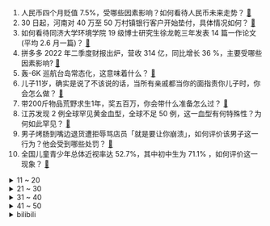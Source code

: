 1. 人民币四个月贬值 7.5%，受哪些因素影响？如何看待人民币未来走势？ [:link:](https://www.zhihu.com/question/550512583)
2. 30 日起，河南对 40 万至 50 万村镇银行客户开始垫付，具体情况如何？ [:link:](https://www.zhihu.com/question/550583032)
3. 如何看待同济大学环境学院 19 级博士研究生徐龙乾三年发表 14 篇一作论文(平均 2.6 月一篇)？ [:link:](https://www.zhihu.com/question/550305893)
4. 拼多多 2022 年二季度财报出炉，营收 314 亿，同比增长 36 %，主要受哪些因素影响? [:link:](https://www.zhihu.com/question/550588913)
5. 轰-6K 巡航台岛常态化，这意味着什么？ [:link:](https://www.zhihu.com/question/550523916)
6. 儿子11岁，确实是说了不该说的话，当所有亲戚都当你的面指责你儿子时，你会怎么做？ [:link:](https://www.zhihu.com/question/550592995)
7. 带200斤物品荒野求生1年，奖五百万，你会带什么准备怎么过？ [:link:](https://www.zhihu.com/question/548652311)
8. 江苏发现 2 例全球罕见黄金血型，全球不足 50 例，这一血型有何特殊性？为何如此罕见？ [:link:](https://www.zhihu.com/question/550679559)
9. 男子烤肠到嘴边退货遭拒辱骂店员「就是要让你崩溃」，如何评价该男子这一行为？他会受到哪些处罚？ [:link:](https://www.zhihu.com/question/550415752)
10. 全国儿童青少年总体近视率达 52.7%，其中初中生为 71.1% ，如何评价这一现象？ [:link:](https://www.zhihu.com/question/550570544)
<details>
<summary>11 ~ 20</summary>

11. 乌克兰军方声称开始对赫尔松展开「大反攻」，后续后续将如何发展？ [:link:](https://www.zhihu.com/question/550619426)
12. iPhone 13 Pro有必要换iPhone 14 Pro吗？ [:link:](https://www.zhihu.com/question/548440297)
13. 伊拉克宣布实施全国宵禁，首都巴格达爆发的冲突已致多人受伤，具体情况如何？接下来局势会如何发展？ [:link:](https://www.zhihu.com/question/550635820)
14. 成为程序员后你都明白了什么? [:link:](https://www.zhihu.com/question/534598587)
15. 14 省份报告发现奥密克戎 BA.2.76 变异株，不到 2 天传播 1 代，具体情况如何？ [:link:](https://www.zhihu.com/question/550508345)
16. 大家怎么坚持写作的? [:link:](https://www.zhihu.com/question/546288277)
17. 希拉里晒夜店照声援因「不雅照」陷入争议的芬兰总理，并暗示其因女性身份遭区别对待，因如何评价这一行为？ [:link:](https://www.zhihu.com/question/550535754)
18. 能推荐几首你能单曲循环很多遍的歌吗? [:link:](https://www.zhihu.com/question/550230201)
19. 香飘飘 2022 上半年赔上亿，导致企业亏损的原因是什么？ [:link:](https://www.zhihu.com/question/549441450)
20. 如何看待北京摩托车年增超 10 万辆，被称为北京「通勤之王」？为何越来越多年轻人选择骑摩托通勤？ [:link:](https://www.zhihu.com/question/550554265)
</details>
<details>
<summary>21 ~ 30</summary>

21. 在地铁上拿出任天堂 Switch 打发时间是否算作一种炫富行为？ [:link:](https://www.zhihu.com/question/545473887)
22. 为什么不建议家境贫寒的女生考公？ [:link:](https://www.zhihu.com/question/545638481)
23. 2022 LPL 夏季赛止步季军，败者组决赛 EDG 输在哪？ [:link:](https://www.zhihu.com/question/550428498)
24. 《肖申克的救赎》中安迪最后爬过充满污秽的下水道时，为什么没有被沼气熏晕？ [:link:](https://www.zhihu.com/question/340510659)
25. 有网友称遇到新型骗局——男人让你拿卫生巾给他女厕的女儿/妻子，这是真的吗？如何拒绝或自救? [:link:](https://www.zhihu.com/question/550113998)
26. 德国总理朔尔茨上任近 9 个月，支持率一路狂跌，后默克尔时代的德国能否维持欧洲一体化的「领导核心」？ [:link:](https://www.zhihu.com/question/550541149)
27. 河南警方称村镇银行案已逮捕 234 人，侦办工作正纵深推进，为何会发生此类现象？如何从法律角度解读？ [:link:](https://www.zhihu.com/question/550575935)
28. 2022 女排亚洲杯决赛中国女排 1:3 不敌日本，如何评价本场比赛？ [:link:](https://www.zhihu.com/question/550605342)
29. 如何用一句话解释量子力学？ [:link:](https://www.zhihu.com/question/275733776)
30. 为什么《西游记》中泾河龙王因为擅改雨量就被玉帝处罚，而虎鹿羊三妖就可以随便求雨？ [:link:](https://www.zhihu.com/question/501838650)
</details>
<details>
<summary>31 ~ 40</summary>

31. 教资考试科目一二三，建议先学习哪一个？ [:link:](https://www.zhihu.com/question/473021172)
32. 马自达坚持的「魂动设计」，对它的操控有没有加成作用？ [:link:](https://www.zhihu.com/question/549980367)
33. 武大华科西交哈工大和新加坡国立、南洋理工谁比较厉害？ [:link:](https://www.zhihu.com/question/550405496)
34. 有哪些家居好物，一旦用过一次，就再也离不开了？ [:link:](https://www.zhihu.com/question/401749957)
35. 武侠片《剑雨》是不是被严重低估了？ [:link:](https://www.zhihu.com/question/401283780)
36. 8 月 29 日四川新增本土确诊病例 167 例，本土无症状感染者 109 例，目前当地疫情情况如何？ [:link:](https://www.zhihu.com/question/550683738)
37. 家庭第一台车，买途昂X合不合适？ [:link:](https://www.zhihu.com/question/550413485)
38. 既然说场是一种物质,那么构成它的基本粒子是什么? [:link:](https://www.zhihu.com/question/549370657)
39. 如何评价中国历史研究院发布的《明清时期「闭关锁国」问题新探》一文？ [:link:](https://www.zhihu.com/question/550635519)
40. 内蒙古住建厅将取消「公摊面积」列为立法项目建议上报，取消公摊是否合理？可能会带来哪些变化？ [:link:](https://www.zhihu.com/question/550691666)
</details>
<details>
<summary>41 ~ 50</summary>

41. 今年彩妆市场呈现明显下降趋势，化妆品整体告别高增长，疫情以来化妆品行业出现了哪些变化？ [:link:](https://www.zhihu.com/question/550382284)
42. 关于曼联一亿欧买下阿贾克斯的安东尼，你们怎么看？ [:link:](https://www.zhihu.com/question/550519288)
43. 如何挑选硬装，可以最大可能地节省成本? [:link:](https://www.zhihu.com/question/550246282)
44. 国际原子能机构工作组启程前往扎波罗热核电站，具体情况如何？该核电站规模如何，一旦爆炸后果有多严重？ [:link:](https://www.zhihu.com/question/550661251)
45. iPhone14 最快 9 月 15 日首销，对此你有哪些期待？ [:link:](https://www.zhihu.com/question/549189180)
46. 高一就开始准备高考算早吗？ [:link:](https://www.zhihu.com/question/549046600)
47. 《喷射战士 3》（斯普拉遁 3）8 月 28 日「前夜祭」已结束，本次试玩你有什么想说的？ [:link:](https://www.zhihu.com/question/550435737)
48. 文笔极好内涵丰富的网文能获得和文学作品一样的地位吗？ [:link:](https://www.zhihu.com/question/549907455)
49. 为什么写手不喜欢亲友看自己的文章？ [:link:](https://www.zhihu.com/question/549550036)
50. 有哪些诗词惊艳过你的人生？ [:link:](https://www.zhihu.com/question/550429766)
</details><details>
<summary>bilibili</summary>

1. ⚡ 梗 王 但 爽 文 版  ⚡ [:link:](//www.bilibili.com/video/BV1WB4y147MU)
2. MC让我泪流满面 [:link:](//www.bilibili.com/video/BV1jd4y197QN)
3. 一个县的小姐姐，她真的会噶我。 [:link:](//www.bilibili.com/video/BV1qd4y1d7po)
4. 唐僧要是有我这速度，早上西天了 [:link:](//www.bilibili.com/video/BV1wD4y167Wx)
5. 不是我踢最后一脚晚上都睡不着 [:link:](//www.bilibili.com/video/BV1Ua411G7VL)
6. 超级牛马（2） [:link:](//www.bilibili.com/video/BV1Xa41197ys)
7. 这才是中国的神仙！！ [:link:](//www.bilibili.com/video/BV1CG411V76Z)
8. 帝皇婚礼！ikun！！！ [:link:](//www.bilibili.com/video/BV1kV4y1W7EB)
9. 崩坏3「纯真梦歌」线上音乐会 [:link:](//www.bilibili.com/video/BV1ad4y1d7Kk)
10. 这是...我可以看的吗？！2022年10月新番导视！【泛式】 [:link:](//www.bilibili.com/video/BV1rW4y18743)
<details>
<summary>11 ~ 20</summary>

11. 史上用料最扎实的章鱼小丸子！！竟然一口爆浆…… [:link:](//www.bilibili.com/video/BV1vG4y1k7kS)
12. 用四台计算器演奏《小城夏天》 [:link:](//www.bilibili.com/video/BV1vV4y1W7mw)
13. 【TF家族】TF少年进化论第六期——《陆》（舞台篇） [:link:](//www.bilibili.com/video/BV1sG4y1k7TJ)
14. 【22娘×33娘】白嫖使我快乐！ [:link:](//www.bilibili.com/video/BV1DP41157QV)
15. 《 奇 怪 的 小 兔 叽 增 加 了 》 [:link:](//www.bilibili.com/video/BV1wd4y1G7Rd)
16. 新 概 念 探 店，我们居然吃到了... 【第一期】 [:link:](//www.bilibili.com/video/BV1jt4y1E7bg)
17. 等位200桌排队8小时，这样的火锅值不值得去吃【您赞我来排ep01-鸿姐老火锅】 [:link:](//www.bilibili.com/video/BV1Ae4y1Z7Rw)
18. 纪录片 | 与山火决战的最后8小时 [:link:](//www.bilibili.com/video/BV1HN4y1c7rF)
19. 磁流体音响の进化 [:link:](//www.bilibili.com/video/BV1yY4y1F7M3)
20. 史上第一！400小时画完世界上所有软骨鱼（鲨鱼）图鉴！ [:link:](//www.bilibili.com/video/BV1MB4y157WM)
</details>
<details>
<summary>21 ~ 30</summary>

21. 如何"气"死新冠病毒。。。 [:link:](//www.bilibili.com/video/BV1fP4y1Z7Ja)
22. 鉴定网络热门美食 宫廷名菜《三不沾》浮躁的人看不完这段视频 [:link:](//www.bilibili.com/video/BV1Dd4y1d7hQ)
23. 人 形 自 走 嘴 炮 [:link:](//www.bilibili.com/video/BV1914y1x7Nr)
24. 细思极恐... 拐卖妇女的各种套路： [:link:](//www.bilibili.com/video/BV1wG411t7uC)
25. 最好的祝福不是祝你功成名就，而是想你健康平安！ [:link:](//www.bilibili.com/video/BV1Le4y1Z79n)
26. 1998年的中国发生了什么？【激荡四十年·1998】 [:link:](//www.bilibili.com/video/BV1214y1x7k1)
27. 1000块vs100万的小提琴！哪一个比较猛？！ [:link:](//www.bilibili.com/video/BV1nB4y1x7DN)
28. 【warma】来聊聊我的老家长沙【杂谈/第三期】 [:link:](//www.bilibili.com/video/BV1Tt4y1E7qz)
29. 结婚了 结婚了 新郎就是我 [:link:](//www.bilibili.com/video/BV1fG4y1r75T)
30. 《最喜欢的一集》 [:link:](//www.bilibili.com/video/BV1yV4y1W7Uk)
</details>
<details>
<summary>31 ~ 40</summary>

31. 【央视独家采访】还原唐山某烧烤店打人案侦办经过 [:link:](//www.bilibili.com/video/BV15g411Q7MK)
32. 大学生如何在宿舍拍出《最残大脑》 [:link:](//www.bilibili.com/video/BV1114y1x7TX)
33. 这温州牛排，超出我认知了。 [:link:](//www.bilibili.com/video/BV1JU4y167nG)
34. 当你说了脏话就会「原地爆炸」!!？ [:link:](//www.bilibili.com/video/BV1hU4y167cQ)
35. 法律，栓条狗都能学 [:link:](//www.bilibili.com/video/BV1dY4y1M7WU)
36. 原神3.0必看！高等元素论史上最强教程，草系反应全面解析 [:link:](//www.bilibili.com/video/BV1we4y1Z7Yv)
37. 开箱破窗器，1秒破窗比安全锤还好用？真车实测！关键时刻能救命 [:link:](//www.bilibili.com/video/BV1Wd4y197rd)
38. 又 甘 又 刻，叮叮当当舞！ ❤️ 【咬人猫】 [:link:](//www.bilibili.com/video/BV19B4y1374d)
39. 一款人类玩死自己的末世游戏！人体实验引发全灭惨剧！ [:link:](//www.bilibili.com/video/BV1sW4y1t7qd)
40. “从未冰冷，从未死寂，从未黯然失色的海” [:link:](//www.bilibili.com/video/BV1ua411R7hk)
</details>
<details>
<summary>41 ~ 50</summary>

41. 逃跑？我这是在逃命！！！！ [:link:](//www.bilibili.com/video/BV1yG411V7N6)
42. 如何让情侣 反 目 成 仇 ！? [:link:](//www.bilibili.com/video/BV1Sa411G73r)
43. 原来真的有人能演出小说里面男主角忍俊不禁的样子！ [:link:](//www.bilibili.com/video/BV1XG411V7bV)
44. 千万不要给孩子买长颈鹿 [:link:](//www.bilibili.com/video/BV1ag411D7Zy)
45. 教一岁多的儿子唱《孤勇者》，出门能对上暗号么？？ [:link:](//www.bilibili.com/video/BV14N4y1c76h)
46. 【罗翔】没病也治！医疗不当的“张三”医生该当何罪？ [:link:](//www.bilibili.com/video/BV19Y4y1u7ix)
47. 麻 辣 烫 天 花 板 [:link:](//www.bilibili.com/video/BV1de4y1o7sj)
48. 请我的好友们来吃满汉全席！除了我自己大家都很满意！ [:link:](//www.bilibili.com/video/BV13t4y1E7tE)
49. 《原神》这才是真正的隐藏任务，可获得40原石 [:link:](//www.bilibili.com/video/BV1oP41157wr)
50. 学做《爆浆芝士虾球》，空气炸锅，我又双叒来啦！结尾有开锅教学噢！ [:link:](//www.bilibili.com/video/BV1ia411G7DX)
</details>
<details>
<summary>51 ~ 60</summary>

51. 进城两天，李师师加重了我的精神内耗！《水浒传》P36 [:link:](//www.bilibili.com/video/BV1Qa411G77X)
52. 一个晚上，一支笔，？？？？ [:link:](//www.bilibili.com/video/BV1Tt4y1E7LC)
53. 今年生日也给自己做奥利奥夹心蛋糕+粉丝牌拆箱&读评论 [:link:](//www.bilibili.com/video/BV1nN4y1c738)
54. 杜绝暴力，远离谣言，相信警察，相信正义。 [:link:](//www.bilibili.com/video/BV1LG4y1k7pg)
55. 流落街头，含泪干饭，启程南极前最后的夜晚【南极日全食第二集】 [:link:](//www.bilibili.com/video/BV1xV4y1H7wN)
56. 这样的公益广告你爱了么？ [:link:](//www.bilibili.com/video/BV1dd4y1d7Lt)
57. 《防护级别很高》的一把锁 [:link:](//www.bilibili.com/video/BV1uD4y167EX)
58. 真的有种无法逃脱的宿命感 [:link:](//www.bilibili.com/video/BV15G4y1k7BA)
59. “以火灭火”？！海尔兄弟没有骗我！ [:link:](//www.bilibili.com/video/BV1VD4y167rS)
60. 【原神】好家伙! 就是你小子篡改我 DNA ？！ [:link:](//www.bilibili.com/video/BV1ut4y1n778)
</details>
<details>
<summary>61 ~ 70</summary>

61. 超级大合唱 [:link:](//www.bilibili.com/video/BV1gY4y1u79H)
62. “没有一颗粮食是白吃的” [:link:](//www.bilibili.com/video/BV15T411F7ho)
63. 嘿！在干嘛！快看看我！ [:link:](//www.bilibili.com/video/BV1KG411t72z)
64. 【原神剧场】婆娑起舞，异域风情 [:link:](//www.bilibili.com/video/BV1va411G7mp)
65. 有 钳，但 都 有 [:link:](//www.bilibili.com/video/BV18g411D7un)
66. 【原神】刻晴：我要当T0！当一个没人会看不起的T0！ [:link:](//www.bilibili.com/video/BV1vY4y1F79J)
67. 发出这一条其实很忐忑，害怕大家觉得这些发生在看不见的地方的故事与自己无关，但是看见那些无辜的生命流逝真的很难过…请传递给身边的朋友吧，小小的举动就能帮助到它们。 [:link:](//www.bilibili.com/video/BV13W4y1t7Ks)
68. 我妈有想法是好事，但撑着伞我是不太认可的 [:link:](//www.bilibili.com/video/BV1eg411D7b5)
69. 【STN快报第6.5季04】不要再说我菜了，孙悟空不也没打过龙吗 [:link:](//www.bilibili.com/video/BV1Za41197eD)
70. 从他违抗生命本能的那一刻起，就已不能称之为机械了 [:link:](//www.bilibili.com/video/BV1HB4y1475C)
</details>
<details>
<summary>71 ~ 80</summary>

71. 谁教你这么走路的 ？？？ [:link:](//www.bilibili.com/video/BV1Y14y1x7JM)
72. 起初，你只是在路边救了一个女孩 [:link:](//www.bilibili.com/video/BV1bd4y1A7Me)
73. 南翔请我吃满汉全席，我决定做一盒猛男都喜欢的琥珀糖给他带过去 [:link:](//www.bilibili.com/video/BV1sd4y1A75h)
74. 7.6亿中国农民不需要被赞美 [:link:](//www.bilibili.com/video/BV1uV4y1W7Es)
75. 误以为特效的实拍镜头：在钢铁侠的胸口凿洞，用真老虎拍打戏，激光切人竟也是实拍 [:link:](//www.bilibili.com/video/BV1ZV4y1W7S1)
76. 新生的懵懂行为 [:link:](//www.bilibili.com/video/BV1dV4y1W7zm)
77. 接近三十斤的大火腿保存不当，表面虽只有一个小洞眼，切开后却整只发臭 [:link:](//www.bilibili.com/video/BV1sY4y1F7g1)
78. 救命......果冻真的可以做刀！ [:link:](//www.bilibili.com/video/BV1Qd4y1A7Fm)
79. 济南特色名吃  厨子探店¥？？？ [:link:](//www.bilibili.com/video/BV1ia41157F6)
80. 必胜客×原神联动定格动画-「必胜邀约，风起之旅」 [:link:](//www.bilibili.com/video/BV1fd4y137JR)
</details>
<details>
<summary>81 ~ 90</summary>

81. 帝国覆灭之夜，苏德战场最终决战：柏林会战【历史调研室】 [:link:](//www.bilibili.com/video/BV1Qd4y1d7px)
82. 你知道吗？一个人一支笔，一个晚上并不能创造一个奇迹 [:link:](//www.bilibili.com/video/BV1WY4y1u7yK)
83. Producer Man 翻唱 [:link:](//www.bilibili.com/video/BV1ne4y1Z7FD)
84. 军训快结束，给带伙露一手 [:link:](//www.bilibili.com/video/BV1Yg411r7gk)
85. 为什么要给卢旺达总统颁发门垫子？【神奇组织01】 [:link:](//www.bilibili.com/video/BV13W4y1t7pE)
86. 还 有 谁 [:link:](//www.bilibili.com/video/BV1cP411L7Er)
87. 飞 鱼 反 舰 导 弹 ！【C4快乐阴人流#32】 [:link:](//www.bilibili.com/video/BV1fa4119762)
88. 面对女人时，男人究竟在想什么？【围炉夜话】 [:link:](//www.bilibili.com/video/BV1Pd4y1G7tn)
89. 耗资 10 万，盖了 9 间房，告诉你哪台空调最省电 [:link:](//www.bilibili.com/video/BV1ba411G7bD)
90. 脚趾也会累的！土味视频不要尬挑战！ [:link:](//www.bilibili.com/video/BV1ha411G7Xv)
</details>
<details>
<summary>91 ~ 100</summary>

91. 究极的逃课！跳过解谜直接开水下锚点！！ [:link:](//www.bilibili.com/video/BV1Q14y1x7be)
92. 葡萄牙人竟然把剩菜做成了盲盒！5块钱竟能吃一周！ [:link:](//www.bilibili.com/video/BV1eN4y1c7Ke)
93. 纳西妲小小的，香香的~ [:link:](//www.bilibili.com/video/BV1R14y1x7AY)
94. 特工：这就是我的最新装备？ [:link:](//www.bilibili.com/video/BV1Ad4y1G7Rq)
95. 黄油手孔老师在这个小区丢的场子，我们找回来了 [:link:](//www.bilibili.com/video/BV1cG411t7tK)
96. 兄弟们为了比谁的橘子更帅，竟然连变装都拍出来了！！！ [:link:](//www.bilibili.com/video/BV1pN4y1c7Q8)
97. 16个简单有趣的小食谱～ [:link:](//www.bilibili.com/video/BV17Y4y1u7Db)
98. 你可别说我这个人是钾的 [:link:](//www.bilibili.com/video/BV1tD4y167M7)
99. IKUN篮球接力（卓卓、汤姆老师联动） [:link:](//www.bilibili.com/video/BV1NG4y1k7PJ)
100. 杭州又一家吃不饱的自助餐，排雷拉黑！ [:link:](//www.bilibili.com/video/BV1TY4y1u7P7)
</details></details>